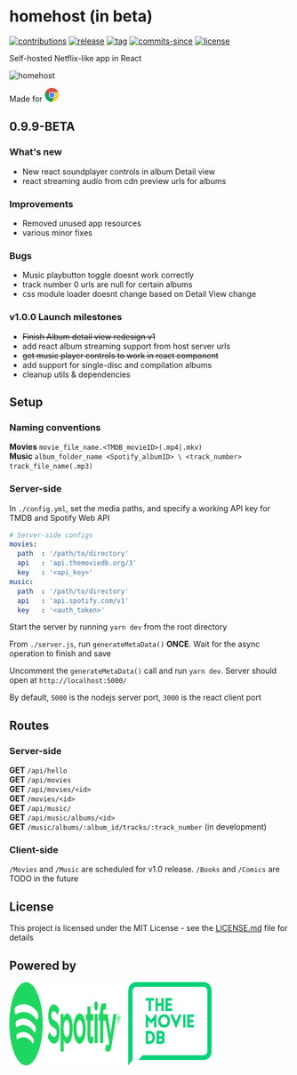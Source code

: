 # homehost (in beta)

[![contributions](https://img.shields.io/badge/contributions-welcome-brightgreen.svg?style=flat)](https://github.com/ridhwaans/homehost/issues)
[![release](https://img.shields.io/github/release/ridhwaans/homehost.svg)](https://gitHub.com/ridhwaans/homehost/releases/)
[![tag](https://img.shields.io/github/tag/ridhwaans/homehost.svg)](https://gitHub.com/ridhwaans/homehost/tags/)
[![commits-since](https://img.shields.io/github/commits-since/ridhwaans/homehost/v0.9.9-beta.svg)](https://gitHub.com/ridhwaans/homehost/commit/)
[![license](https://img.shields.io/github/license/ridhwaans/homehost.svg)](https://github.com/ridhwaans/homehost/blob/master/LICENSE)

Self-hosted Netflix-like app in React  

![homehost](https://raw.githubusercontent.com/ridhwaans/homehost/master/media/movies-page-alpha.png)

<p style="align: center;"> Made for <img src="/media/chrome.svg"  width="25" height="25"></p>

## 0.9.9-BETA

### What's new

- New react soundplayer controls in album Detail view
- react streaming audio from cdn preview urls for albums

### Improvements

- Removed unused app resources
- various minor fixes

### Bugs

- Music playbutton toggle doesnt work correctly
- track number 0 urls are null for certain albums
- css module loader doesnt change based on Detail View change

### v1.0.0 Launch milestones

- ~~Finish Album detail view redesign v1~~
- add react album streaming support from host server urls
- ~~get music player controls to work in react component~~
- add support for single-disc and compilation albums
- cleanup utils & dependencies


## Setup

### Naming conventions

**Movies** `movie_file_name.<TMDB_movieID>(.mp4|.mkv)`  
**Music** `album_folder_name <Spotify_albumID> \ <track_number> track_file_name(.mp3)`

### Server-side

In `./config.yml`, set the media paths, and specify a working API key for TMDB and Spotify Web API
```yaml
# Server-side configs
movies:
  path  : '/path/to/directory'
  api   : 'api.themoviedb.org/3'
  key   : '<api_key>'
music:
  path  : '/path/to/directory'
  api   : 'api.spotify.com/v1'
  key   : '<auth_token>'
```

Start the server by running `yarn dev` from the root directory

From `./server.js`, run `generateMetaData()` **ONCE**. Wait for the async operation to finish and save

Uncomment the `generateMetaData()` call and run `yarn dev`. Server should open at `http://localhost:5000/`

By default, `5000` is the nodejs server port, `3000` is the react client port

## Routes

### Server-side

**GET** `/api/hello`  
**GET** `/api/movies`  
**GET** `/api/movies/<id>`  
**GET** `/movies/<id>`  
**GET** `/api/music/`  
**GET** `/api/music/albums/<id>`  
**GET** `/music/albums/:album_id/tracks/:track_number` (in development)  

### Client-side

`/Movies` and `/Music` are scheduled for v1.0 release. `/Books` and `/Comics` are TODO in the future

## License

This project is licensed under the MIT License - see the [LICENSE.md](LICENSE.md) file for details

## Powered by
<p><img src="/media/spotify_green.svg"  width="200" height="150">&emsp;<img src="/media/tmdb_green.svg"  width="150" height="150"></p>

